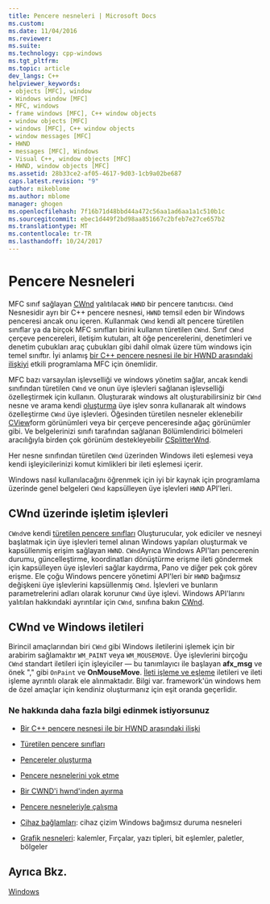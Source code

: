 ```yaml
---
title: Pencere nesneleri | Microsoft Docs
ms.custom: 
ms.date: 11/04/2016
ms.reviewer: 
ms.suite: 
ms.technology: cpp-windows
ms.tgt_pltfrm: 
ms.topic: article
dev_langs: C++
helpviewer_keywords:
- objects [MFC], window
- Windows window [MFC]
- MFC, windows
- frame windows [MFC], C++ window objects
- window objects [MFC]
- windows [MFC], C++ window objects
- window messages [MFC]
- HWND
- messages [MFC], Windows
- Visual C++, window objects [MFC]
- HWND, window objects [MFC]
ms.assetid: 28b33ce2-af05-4617-9d03-1cb9a02be687
caps.latest.revision: "9"
author: mikeblome
ms.author: mblome
manager: ghogen
ms.openlocfilehash: 7f16b71d48bbd44a472c56aa1ad6aa1a1c510b1c
ms.sourcegitcommit: ebec1d449f2bd98aa851667c2bfeb7e27ce657b2
ms.translationtype: MT
ms.contentlocale: tr-TR
ms.lasthandoff: 10/24/2017
---
```

# <a name="window-objects"></a>Pencere Nesneleri
MFC sınıf sağlayan [CWnd](../mfc/reference/cwnd-class.md) yalıtılacak `HWND` bir pencere tanıtıcısı. `CWnd` Nesnesidir ayrı bir C++ pencere nesnesi, `HWND` temsil eden bir Windows penceresi ancak onu içeren. Kullanmak `CWnd` kendi alt pencere türetilen sınıflar ya da birçok MFC sınıfları birini kullanın türetilen `CWnd`. Sınıf `CWnd` çerçeve pencereleri, iletişim kutuları, alt öğe pencerelerini, denetimleri ve denetim çubukları araç çubukları gibi dahil olmak üzere tüm windows için temel sınıftır. İyi anlamış [bir C++ pencere nesnesi ile bir HWND arasındaki ilişkiyi](../mfc/relationship-between-a-cpp-window-object-and-an-hwnd.md) etkili programlama MFC için önemlidir.  
  
 MFC bazı varsayılan işlevselliği ve windows yönetim sağlar, ancak kendi sınıfından türetilen `CWnd` ve onun üye işlevleri sağlanan işlevselliği özelleştirmek için kullanın. Oluşturarak windows alt oluşturabilirsiniz bir `CWnd` nesne ve arama kendi [oluşturma](../mfc/reference/cwnd-class.md#create) üye işlev sonra kullanarak alt windows özelleştirme `CWnd` üye işlevleri. Öğesinden türetilen nesneler eklenebilir [CView](../mfc/reference/cview-class.md)form görünümleri veya bir çerçeve penceresinde ağaç görünümler gibi. Ve belgelerinizi sınıfı tarafından sağlanan Bölümlendirici bölmeleri aracılığıyla birden çok görünüm destekleyebilir [CSplitterWnd](../mfc/reference/csplitterwnd-class.md).  
  
 Her nesne sınıfından türetilen `CWnd` üzerinden Windows ileti eşlemesi veya kendi işleyicilerinizi komut kimlikleri bir ileti eşlemesi içerir.  
  
 Windows nasıl kullanılacağını öğrenmek için iyi bir kaynak için programlama üzerinde genel belgeleri `CWnd` kapsülleyen üye işlevleri `HWND` API'leri.  
  
## <a name="functions-for-operating-on-a-cwnd"></a>CWnd üzerinde işletim işlevleri  
 `CWnd`ve kendi [türetilen pencere sınıfları](../mfc/derived-window-classes.md) Oluşturucular, yok ediciler ve nesneyi başlatmak için üye işlevleri temel alınan Windows yapıları oluşturmak ve kapsüllenmiş erişim sağlayan `HWND`. `CWnd`Ayrıca Windows API'ları pencerenin durumu, güncelleştirme, koordinatları dönüştürme erişme ileti göndermek için kapsülleyen üye işlevleri sağlar kaydırma, Pano ve diğer pek çok görev erişme. Ele çoğu Windows pencere yönetimi API'leri bir `HWND` bağımsız değişkeni üye işlevlerini kapsüllenmiş `CWnd`. İşlevleri ve bunların parametrelerini adları olarak korunur `CWnd` üye işlevi. Windows API'larını yalıtılan hakkındaki ayrıntılar için `CWnd`, sınıfına bakın [CWnd](../mfc/reference/cwnd-class.md).  
  
## <a name="cwnd-and-windows-messages"></a>CWnd ve Windows iletileri  
 Birincil amaçlarından biri `CWnd` gibi Windows iletilerini işlemek için bir arabirim sağlamaktır `WM_PAINT` veya `WM_MOUSEMOVE`. Üye işlevlerini birçoğu `CWnd` standart iletileri için işleyiciler — bu tanımlayıcı ile başlayan **afx_msg** ve önek "," gibi `OnPaint` ve **OnMouseMove**. [İleti işleme ve eşleme](../mfc/message-handling-and-mapping.md) iletileri ve ileti işleme ayrıntılı olarak ele alınmaktadır. Bilgi var. framework'ün windows hem de özel amaçlar için kendiniz oluşturmanız için eşit oranda geçerlidir.  
  
### <a name="what-do-you-want-to-know-more-about"></a>Ne hakkında daha fazla bilgi edinmek istiyorsunuz  
  
-   [Bir C++ pencere nesnesi ile bir HWND arasındaki ilişki](../mfc/relationship-between-a-cpp-window-object-and-an-hwnd.md)  
  
-   [Türetilen pencere sınıfları](../mfc/derived-window-classes.md)  
  
-   [Pencereler oluşturma](../mfc/creating-windows.md)  
  
-   [Pencere nesnelerini yok etme](../mfc/destroying-window-objects.md)  
  
-   [Bir CWND'i hwnd'inden ayırma](../mfc/detaching-a-cwnd-from-its-hwnd.md)  
  
-   [Pencere nesneleriyle çalışma](../mfc/working-with-window-objects.md)  
  
-   [Cihaz bağlamları](../mfc/device-contexts.md): cihaz çizim Windows bağımsız duruma nesneleri  
  
-   [Grafik nesneleri](../mfc/graphic-objects.md): kalemler, Fırçalar, yazı tipleri, bit eşlemler, paletler, bölgeler  
  
## <a name="see-also"></a>Ayrıca Bkz.  
 [Windows](../mfc/windows.md)


